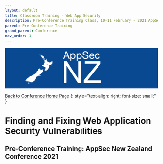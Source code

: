```yaml
---
layout: default
title: Classroom Training - Web App Security
description: Pre-Conference Training Class, 10-11 February - 2021 AppSec NZ Conference
parent: Pre-Conference Training
grand_parent: Conference
nav_order: 1
---
```


[![Web Banner](/assets/images/AppSecNZ_Web_Banner.png)](index.md)

[Back to Conference Home Page](index.md)
{: style="text-align: right; font-size: small;" }

# Finding and Fixing Web Application Security Vulnerabilities

## Pre-Conference Training: AppSec New Zealand Conference 2021

